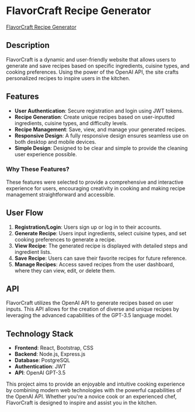 # FlavorCraft Recipe Generator

[FlavorCraft Recipe Generator](https://your-deployed-url.com)

## Description
FlavorCraft is a dynamic and user-friendly website that allows users to generate and save recipes based on specific ingredients, cuisine types, and cooking preferences. Using the power of the OpenAI API, the site crafts personalized recipes to inspire users in the kitchen.

## Features
- **User Authentication**: Secure registration and login using JWT tokens.
- **Recipe Generation**: Create unique recipes based on user-inputted ingredients, cuisine types, and difficulty levels.
- **Recipe Management**: Save, view, and manage your generated recipes.
- **Responsive Design**: A fully responsive design ensures seamless use on both desktop and mobile devices.
- **Simple Design**: Designed to be clear and simple to provide the cleaning user experience possible.

### Why These Features?
These features were selected to provide a comprehensive and interactive experience for users, encouraging creativity in cooking and making recipe management straightforward and accessible.

## User Flow
1. **Registration/Login**: Users sign up or log in to their accounts.
2. **Generate Recipe**: Users input ingredients, select cuisine types, and set cooking preferences to generate a recipe.
3. **View Recipe**: The generated recipe is displayed with detailed steps and ingredient lists.
4. **Save Recipe**: Users can save their favorite recipes for future reference.
5. **Manage Recipes**: Access saved recipes from the user dashboard, where they can view, edit, or delete them.

## API
FlavorCraft utilizes the OpenAI API to generate recipes based on user inputs. This API allows for the creation of diverse and unique recipes by leveraging the advanced capabilities of the GPT-3.5 language model.

## Technology Stack
- **Frontend**: React, Bootstrap, CSS
- **Backend**: Node.js, Express.js
- **Database**: PostgreSQL
- **Authentication**: JWT
- **API**: OpenAI GPT-3.5

This project aims to provide an enjoyable and intuitive cooking experience by combining modern web technologies with the powerful capabilities of the OpenAI API. Whether you're a novice cook or an experienced chef, FlavorCraft is designed to inspire and assist you in the kitchen.

